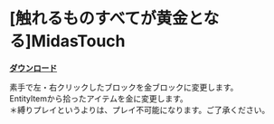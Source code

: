 # [触れるものすべてが黄金となる]MidasTouch

[**ダウンロード**](https://github.com/eyeq/mod-1.11.2-MidasTouch/releases/download/1.0/1.11.2-MidasTouch-1.0.jar)

素手で左・右クリックしたブロックを金ブロックに変更します。  
EntityItemから拾ったアイテムを金に変更します。  
＊縛りプレイというよりは、プレイ不可能になります。ご了承ください。  
